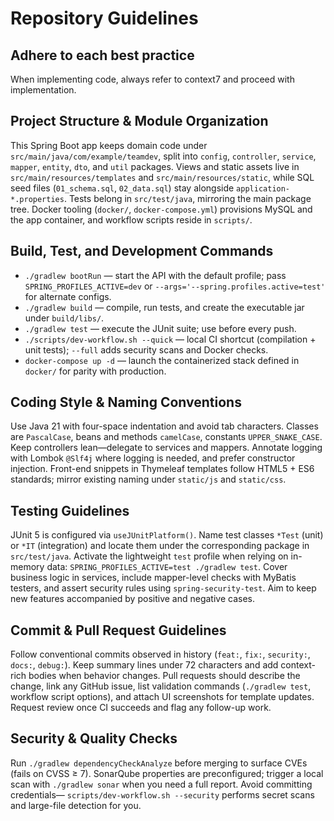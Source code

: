 # Repository Guidelines

## Adhere to each best practice

When implementing code, always refer to context7 and proceed with
implementation.

## Project Structure & Module Organization

This Spring Boot app keeps domain code under
`src/main/java/com/example/teamdev`, split into `config`, `controller`,
`service`, `mapper`, `entity`, `dto`, and `util` packages. Views and static
assets live in `src/main/resources/templates` and `src/main/resources/static`,
while SQL seed files (`01_schema.sql`, `02_data.sql`) stay alongside
`application-*.properties`. Tests belong in `src/test/java`, mirroring the main
package tree. Docker tooling (`docker/`, `docker-compose.yml`) provisions MySQL
and the app container, and workflow scripts reside in `scripts/`.

## Build, Test, and Development Commands

- `./gradlew bootRun` — start the API with the default profile; pass
  `SPRING_PROFILES_ACTIVE=dev` or `--args='--spring.profiles.active=test'` for
  alternate configs.
- `./gradlew build` — compile, run tests, and create the executable jar under
  `build/libs/`.
- `./gradlew test` — execute the JUnit suite; use before every push.
- `./scripts/dev-workflow.sh --quick` — local CI shortcut (compilation + unit
  tests); `--full` adds security scans and Docker checks.
- `docker-compose up -d` — launch the containerized stack defined in `docker/`
  for parity with production.

## Coding Style & Naming Conventions

Use Java 21 with four-space indentation and avoid tab characters. Classes are
`PascalCase`, beans and methods `camelCase`, constants `UPPER_SNAKE_CASE`. Keep
controllers lean—delegate to services and mappers. Annotate logging with Lombok
`@Slf4j` where logging is needed, and prefer constructor injection. Front-end
snippets in Thymeleaf templates follow HTML5 + ES6 standards; mirror existing
naming under `static/js` and `static/css`.

## Testing Guidelines

JUnit 5 is configured via `useJUnitPlatform()`. Name test classes `*Test` (unit)
or `*IT` (integration) and locate them under the corresponding package in
`src/test/java`. Activate the lightweight `test` profile when relying on
in-memory data: `SPRING_PROFILES_ACTIVE=test ./gradlew test`. Cover business
logic in services, include mapper-level checks with MyBatis testers, and assert
security rules using `spring-security-test`. Aim to keep new features
accompanied by positive and negative cases.

## Commit & Pull Request Guidelines

Follow conventional commits observed in history (`feat:`, `fix:`, `security:`,
`docs:`, `debug:`). Keep summary lines under 72 characters and add context-rich
bodies when behavior changes. Pull requests should describe the change, link any
GitHub issue, list validation commands (`./gradlew test`, workflow script
options), and attach UI screenshots for template updates. Request review once CI
succeeds and flag any follow-up work.

## Security & Quality Checks

Run `./gradlew dependencyCheckAnalyze` before merging to surface CVEs (fails on
CVSS ≥ 7). SonarQube properties are preconfigured; trigger a local scan with
`./gradlew sonar` when you need a full report. Avoid committing credentials—
`scripts/dev-workflow.sh --security` performs secret scans and large-file
detection for you.
